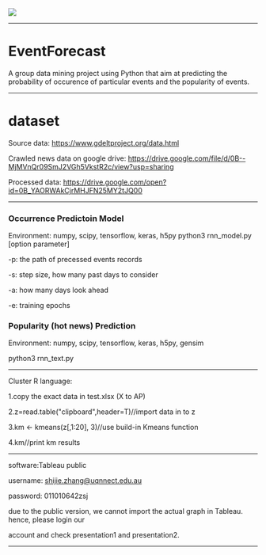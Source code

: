 <div>
<img src="https://github.com/moment-of-peace/EventForecast/blob/master/2015-event-forecast-art_0.JPG"></img>
</div>

-----------------------
# EventForecast
 A group data mining project using Python that aim at predicting the probability of occurence of particular events and the popularity of events.
****************************************************************************
# dataset
Source data: https://www.gdeltproject.org/data.html

Crawled news data on google drive: https://drive.google.com/file/d/0B--MjMVnQr09SmJ2VGh5VkstR2c/view?usp=sharing

Processed data: https://drive.google.com/open?id=0B_YAORWAkCjrMHJFN25MY2tJQ00
*****************************************************************************
### Occurrence Predictoin Model 
Environment: numpy, scipy, tensorflow, keras, h5py
python3 rnn_model.py [option parameter]

-p: the path of precessed events records

-s: step size, how many past days to consider

-a: how many days look ahead

-e: training epochs

### Popularity (hot news) Prediction 
Environment: numpy, scipy, tensorflow, keras, h5py, gensim

python3 rnn_text.py
*****************************************************************************
Cluster R language:

1.copy the exact data in test.xlsx (X to AP)

2.z=read.table("clipboard",header=T)//import data in to z

3.km <- kmeans(z[,1:20], 3)//use build-in Kmeans function

4.km//print km results

******************************************************************************
software:Tableau public

username: shijie.zhang@uqnnect.edu.au

password: 011010642zsj

due to the public version, we cannot import the actual graph in Tableau. hence, please login our

account and check presentation1 and presentation2.

*******************************************************************************
